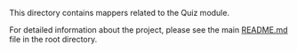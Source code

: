 This directory contains mappers related to the Quiz module.

For detailed information about the project, please see the main [README.md](../../../../../../../../../readme.MD) file in the root directory. 